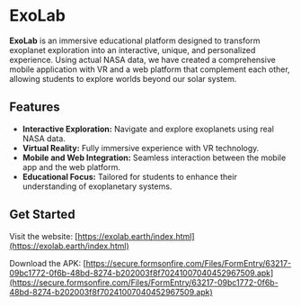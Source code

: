 # ExoLab

**ExoLab** is an immersive educational platform designed to transform exoplanet exploration into an interactive, unique, and personalized experience. Using actual NASA data, we have created a comprehensive mobile application with VR and a web platform that complement each other, allowing students to explore worlds beyond our solar system.

## Features

- **Interactive Exploration:** Navigate and explore exoplanets using real NASA data.
- **Virtual Reality:** Fully immersive experience with VR technology.
- **Mobile and Web Integration:** Seamless interaction between the mobile app and the web platform.
- **Educational Focus:** Tailored for students to enhance their understanding of exoplanetary systems.

## Get Started

Visit the website: [https://exolab.earth/index.html](https://exolab.earth/index.html)

Download the APK: [https://secure.formsonfire.com/Files/FormEntry/63217-09bc1772-0f6b-48bd-8274-b202003f8f70241007040452967509.apk](https://secure.formsonfire.com/Files/FormEntry/63217-09bc1772-0f6b-48bd-8274-b202003f8f70241007040452967509.apk)


